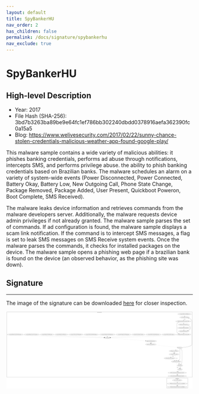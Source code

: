 ```yaml
---
layout: default
title: SpyBankerHU
nav_order: 2
has_children: false
permalink: /docs/signature/spybankerhu
nav_exclude: true
---
```


# SpyBankerHU

## High-level Description

* Year: 2017
* File Hash (SHA-256): 3bd7b3263ba89be9e64fc1ef786bb302240dbdd0378916aefa362390fc0a15a5
* Blog: https://www.welivesecurity.com/2017/02/22/sunny-chance-stolen-credentials-malicious-weather-app-found-google-play/

This malware sample contains a wide variety of malicious abilities: it phishes banking credentials, performs ad abuse through notifications, intercepts SMS, and performs privilege abuse. the ability to phish banking credentials based on Brazilian banks. The malware schedules an alarm on a variety of system-wide events (Power Disconnected, Power Connected, Battery Okay, Battery Low, New Outgoing Call, Phone State Change, Package Removed, Package Added, User Present, Quickboot Poweron, Boot Complete, SMS Received). 

The malware leaks device information and retrieves commands from the malware developers server. Additionally, the malware requests device admin privileges if not already granted. The malware sample parses the set of commands. If ad configuration is found, the malware sample displays a scam link notification. If the command is to intercept SMS messages, a flag is set to leak SMS messages on SMS Receive system events. Once the malware parses the commands, it checks for installed packages on the device. The malware sample opens a phishing web page if a brazilian bank is found on the device (an observed behavior, as the phishing site was down).

## Signature
---

The image of the signature can be downloaded [here](../../img/signatures/spybankerhu.png) for closer inspection.

![](../../img/signatures/spybankerhu.png)
